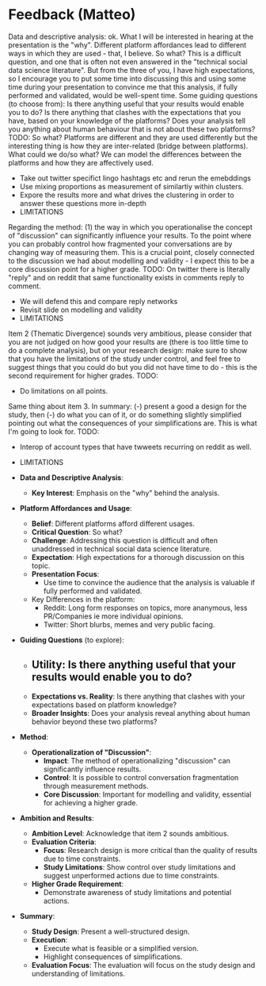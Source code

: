 # Feedback (Matteo)

Data and descriptive analysis: ok. What I will be interested in hearing at the presentation is the "why". Different platform affordances lead to different ways in which they are used - that, I believe. So what? This is a difficult question, and one that is often not even answered in the "technical social data science literature". But from the three of you, I have high expectations, so I encourage you to put some time into discussing this and using some time during your presentation to convince me that this analysis, if fully performed and validated, would be well-spent time. Some guiding questions (to choose from): Is there anything useful that your results would enable you to do? Is there anything that clashes with the expectations that you have, based on your knowledge of the platforms? Does your analysis tell you anything about human behaviour that is not about these two platforms?
TODO:
So what? Platforms are different and they are used differently but the interesting thing is how they are inter-related (bridge between platforms). 
What could we do/so what? We can model the differences between the platforms and how they are affectively used.
- Take out twitter specifict lingo hashtags etc and rerun the emebddings
- Use mixing proportions as measurement of similartiy within clusters.
- Expore the results more and what drives the clustering in order to answer these questions more in-depth
- LIMITATIONS


Regarding the method: (1) the way in which you operationalise the concept of "discussion" can significantly influence your results. To the point where you can probably control how fragmented your conversations are by changing way of measuring them. This is a crucial point, closely connected to the discussion we had about modelling and validity - I expect this to be a core discussion point for a higher grade.
TODO:
On twitter there is literally "reply" and on reddit that same functionality exists in comments reply to comment.
- We will defend this and compare reply networks
- Revisit slide on modelling and validity
- LIMITATIONS

Item 2 (Thematic Divergence) sounds very ambitious, please consider that you are not judged on how good your results are (there is too little time to do a complete analysis), but on your research design: make sure to show that you have the limitations of the study under control, and feel free to suggest things that you could do but you did not have time to do - this is the second requirement for higher grades.
TODO:
- Do limitations on all points.

Same thing about item 3. In summary: (-) present a good a design for the study, then (-) do what you can of it, or do something slightly simplified pointing out what the consequences of your simplifications are. This is what I'm going to look for.
TODO:
- Interop of account types that have twweets recurring on reddit as well.
- LIMITATIONS

- **Data and Descriptive Analysis**: 
  - **Key Interest**: Emphasis on the "why" behind the analysis.
  
- **Platform Affordances and Usage**:
  - **Belief**: Different platforms afford different usages.
  - **Critical Question**: So what? 
  - **Challenge**: Addressing this question is difficult and often unaddressed in technical social data science literature.
  - **Expectation**: High expectations for a thorough discussion on this topic.
  - **Presentation Focus**: 
    - Use time to convince the audience that the analysis is valuable if fully performed and validated.
  - Key Differences in the platform:
    - Reddit: Long form responses on topics, more ananymous, less PR/Companies ie more individual opinions.
    - Twitter: Short blurbs, memes and very public facing.
  
- **Guiding Questions** (to explore):
  - **Utility**: Is there anything useful that your results would enable you to do?
    - 
  - **Expectations vs. Reality**: Is there anything that clashes with your expectations based on platform knowledge?
  - **Broader Insights**: Does your analysis reveal anything about human behavior beyond these two platforms?
  
- **Method**:
  - **Operationalization of "Discussion"**:
    - **Impact**: The method of operationalizing "discussion" can significantly influence results.
    - **Control**: It is possible to control conversation fragmentation through measurement methods.
    - **Core Discussion**: Important for modelling and validity, essential for achieving a higher grade.
  
- **Ambition and Results**:
  - **Ambition Level**: Acknowledge that item 2 sounds ambitious.
  - **Evaluation Criteria**: 
    - **Focus**: Research design is more critical than the quality of results due to time constraints.
    - **Study Limitations**: Show control over study limitations and suggest unperformed actions due to time constraints.
  - **Higher Grade Requirement**: 
    - Demonstrate awareness of study limitations and potential actions.
  
- **Summary**:
  - **Study Design**: Present a well-structured design.
  - **Execution**: 
    - Execute what is feasible or a simplified version.
    - Highlight consequences of simplifications.
  - **Evaluation Focus**: The evaluation will focus on the study design and understanding of limitations.